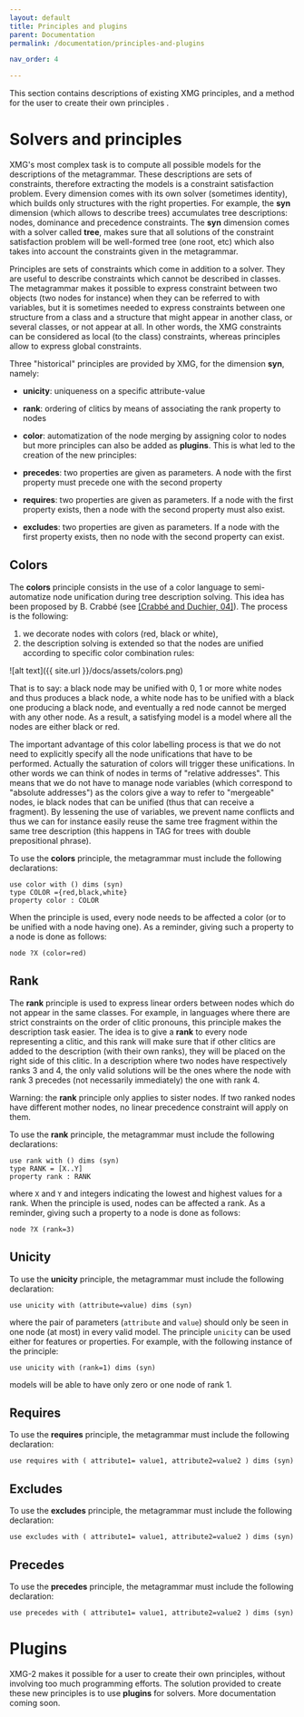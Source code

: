 ```yaml
---
layout: default
title: Principles and plugins
parent: Documentation
permalink: /documentation/principles-and-plugins

nav_order: 4

---
```


This section contains descriptions of existing XMG principles, and a method for the user to create their own principles .
# Solvers and principles

XMG's most complex task is to compute all possible models for the descriptions of the metagrammar. These descriptions are sets of constraints, therefore extracting the models is a constraint satisfaction problem. Every dimension comes with its own solver (sometimes identity), which builds only structures with the right properties. For example, the **syn** dimension (which allows to describe trees) accumulates tree descriptions: nodes, dominance and precedence constraints. The **syn** dimension comes with a solver called **tree**, makes sure that all solutions of the constraint satisfaction problem will be well-formed tree (one root, etc) which also takes into account the constraints given in the metagrammar. 

Principles are sets of constraints which come in addition to a solver. They are useful to describe constraints which cannot be described in classes. The metagrammar makes it possible to express constraint between two objects (two nodes for instance) when they can be referred to with variables, but it is sometimes needed to express constraints between one structure from a class and a structure that might appear in another class, or several classes, or not appear at all. In other words, the XMG constraints can be considered as local (to the class) constraints, whereas principles allow to express global constraints.     

Three "historical" principles are provided by XMG, for the dimension **syn**, namely:

* **unicity**: 	uniqueness on a specific attribute-value
* **rank**: 	ordering of clitics by means of associating the rank property to nodes
* **color**: 	automatization of the node merging by assigning color to nodes
but more principles can also be added as **plugins**. This is what led to the creation of the new principles:

* **precedes**: two properties are given as parameters. A node with the first property must precede one with the second property
* **requires**: two properties are given as parameters. If a node with the first property exists, then a node with the second property must also exist.
* **excludes**: two properties are given as parameters. If a node with the first property exists, then no node with the second property can exist.

## Colors

The **colors** principle consists in the use of a color language to semi-automatize node unification during tree description solving. This idea has been proposed by B. Crabbé (see [[Crabbé and Duchier, 04]](https://link.springer.com/chapter/10.1007/11424574_3)). The process is the following: 
 1.  we decorate nodes with colors (red, black or white),
 2.   the description solving is extended so that the nodes are unified according to specific color combination rules:
 
![alt text]({{ site.url }}/docs/assets/colors.png)

That is to say: 
a black node may be unified with 0, 1 or more white nodes and thus produces a black node, 
a white node has to be unified with a black one producing a black node, 
and eventually a red node cannot be merged with any other node. 
As a result, a satisfying model is a model where all the nodes are either black or red.

The important advantage of this color labelling process is that we do not need to explicitly specify all
the node unifications that have to be performed. Actually the saturation of colors will trigger these
unifications. In other words we can think of nodes in terms of "relative addresses". This means that we
do not have to manage node variables (which correspond to "absolute addresses") as the colors give a
way to refer to "mergeable" nodes, ie black nodes that can be unified (thus that can receive a fragment).
By lessening the use of variables, we prevent name conflicts and thus we can for instance easily reuse
the same tree fragment within the same tree description (this happens in TAG for trees with double
prepositional phrase).

To use the **colors** principle, the metagrammar must include the following declarations:

    use color with () dims (syn)
    type COLOR ={red,black,white}
    property color : COLOR

When the principle is used, every node needs to be affected a color (or to be unified with a node having one). As a reminder, giving such a property to a node is done as follows:

    node ?X (color=red)
    
## Rank

The **rank** principle is used to express linear orders between nodes which do not appear in the same classes. For example, in languages where there are strict constraints on the order of clitic pronouns, this principle makes the description task easier. The idea is to give a **rank** to every node representing a clitic, and this rank will make sure that if other clitics are added to the description (with their own ranks), they will be placed on the right side of this clitic. In a description where two nodes have respectively ranks 3 and 4, the only valid solutions will be the ones where the node with rank 3 precedes (not necessarily immediately) the one with rank 4.

Warning: the **rank** principle only applies to sister nodes. If two ranked nodes have different mother nodes, no linear precedence constraint will apply on them.

To use the **rank** principle, the metagrammar must include the following declarations:

    use rank with () dims (syn)
    type RANK = [X..Y]
    property rank : RANK

where `X` and `Y` and integers indicating the lowest and highest values for a rank. When the principle is used, nodes can be affected a rank. As a reminder, giving such a property to a node is done as follows:

    node ?X (rank=3)


## Unicity

To use the **unicity** principle, the metagrammar must include the following declaration:

    use unicity with (attribute=value) dims (syn)

where the pair of parameters (`attribute` and `value`) should only be seen in one node (at most) in every valid model. The principle `unicity` can be used either for features or properties. For example, with the following instance of the principle:

    use unicity with (rank=1) dims (syn)

models will be able to have only zero or one node of rank 1.

## Requires

To use the **requires** principle, the metagrammar must include the following declaration:

    use requires with ( attribute1= value1, attribute2=value2 ) dims (syn)


## Excludes

To use the **excludes** principle, the metagrammar must include the following declaration:

    use excludes with ( attribute1= value1, attribute2=value2 ) dims (syn)


## Precedes

To use the **precedes** principle, the metagrammar must include the following declaration:

    use precedes with ( attribute1= value1, attribute2=value2 ) dims (syn)


# Plugins

XMG-2 makes it possible for a user to create their own principles, without involving too much programming efforts. The solution provided to create these new principles is to use **plugins** for solvers. More documentation coming soon.

